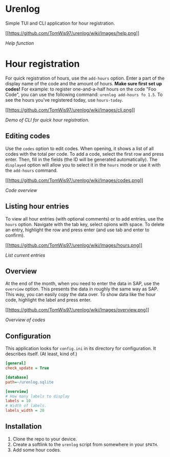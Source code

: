 # Urenlog
Simple TUI and CLI application for hour registration.

[[https://github.com/TomWis97/urenlog/wiki/Images/help.png]]

*Help function*

# Hour registration
For quick registration of hours, use the `add-hours` option. Enter a part of the display name of the code and the amount of hours. **Make sure first set up codes!** For example: to register one-and-a-half hours on the code "Foo Code", you can use the following command: `urenlog add-hours fo 1.5`. To see the hours you've registered today, use `hours-today`.

[[https://github.com/TomWis97/urenlog/wiki/Images/cli.png]]

*Demo of CLI for quick hour registration.*

## Editing codes
Use the `codes` option to edit codes. When opening, it shows a list of all codes with the total per code. To add a code, select the first row and press enter. Then, fill in the fields (the ID will be generated automatically). The `displayed` option will allow you to select it in the `hours` mode or use it with the `add-hours` command.

[[https://github.com/TomWis97/urenlog/wiki/Images/codes.png]]

*Code overview*

## Listing hour entries
To view all hour entries (with optional comments) or to add entries, use the `hours` option. Navigate with the tab key, select opions with space. To delete an entry, highlight the row and press enter (and use tab and enter to confirm).

[[https://github.com/TomWis97/urenlog/wiki/Images/hours.png]]

*List current entries*

## Overview
At the end of the month, when you need to enter the data in SAP, use the `overview` option. This presents the data in roughly the same way as SAP. This way, you can easily copy the data over. To show data like the hour code, highlight the label and press enter.

[[https://github.com/TomWis97/urenlog/wiki/Images/overview.png]]

*Overview of codes*

## Configuration
This application looks for `config.ini` in its directory for configuration. It describes itself. (At least, kind of.)

```ini
[general]
check_update = True 

[database]
path=~/urenlog.sqlite

[overview]
# How many labels to display
labels = 10
# Width of labels.
labels_width = 20
```

## Installation
1. Clone the repo to your device.
2. Create a softlink to the `urenlog` script from somewhere in your `$PATH`.
3. Add some hour codes.
